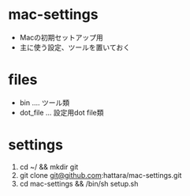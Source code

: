 # mac-settings
* Macの初期セットアップ用
* 主に使う設定、ツールを置いておく

# files
* bin .... ツール類
* dot_file ...  設定用dot file類

# settings
1. cd ~/ && mkdir git
1. git clone git@github.com:hattara/mac-settings.git
1. cd mac-settings && /bin/sh setup.sh

